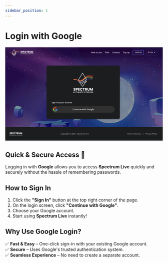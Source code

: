 ```yaml
---
sidebar_position: 1
---
```


# Login with Google

![Login with Google](./img/loginWithGoogle.png)

## Quick & Secure Access 🚀  
Logging in with **Google** allows you to access **Spectrum Live** quickly and securely without the hassle of remembering passwords.

## How to Sign In  
1. Click the **"Sign In"** button at the top right corner of the page.  
2. On the login screen, click **"Continue with Google"**.  
3. Choose your Google account.  
4. Start using **Spectrum Live** instantly!  

## Why Use Google Login?  
✅ **Fast & Easy** – One-click sign-in with your existing Google account.  
✅ **Secure** – Uses Google's trusted authentication system.  
✅ **Seamless Experience** – No need to create a separate account.  